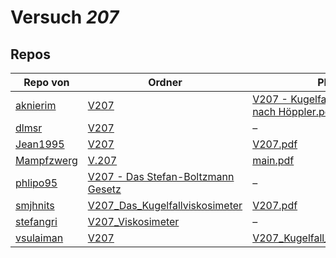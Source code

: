 # Versuch *207*

## Repos

|            Repo von            |                                                                            Ordner                                                                             |                                                                              PDFs                                                                               |
|--------------------------------|---------------------------------------------------------------------------------------------------------------------------------------------------------------|-----------------------------------------------------------------------------------------------------------------------------------------------------------------|
|[aknierim](../repo/aknierim)    |[V207](https://github.com/aknierim/AP/tree/master/WiSe/V207)                                                                                                   |[V207 - Kugelfallviskosimeter nach Höppler.pdf](https://github.com/aknierim/AP/blob/master/Protokolle/V207%20-%20Kugelfallviskosimeter%20nach%20H%C3%B6ppler.pdf)|
|[dlmsr](../repo/dlmsr)          |[V207](https://github.com/dlmsr/praktikum/tree/master/V207)                                                                                                    |–                                                                                                                                                                |
|[Jean1995](../repo/Jean1995)    |[V207](https://github.com/Jean1995/Praktikum/tree/master/V207)                                                                                                 |[V207.pdf](https://github.com/Jean1995/Praktikum/blob/master/Protokolle_Fertig/V207.pdf)                                                                         |
|[Mampfzwerg](../repo/Mampfzwerg)|[V.207](https://github.com/Mampfzwerg/Praktikum/tree/master/V.207)                                                                                             |[main.pdf](https://github.com/Mampfzwerg/Praktikum/blob/master/V.207/latex-template/main.pdf)                                                                    |
|[phlipo95](../repo/phlipo95)    |[V207 - Das Stefan-Boltzmann Gesetz](https://github.com/phlipo95/AP-Praktikum/tree/master/V207%20-%20Das%20Stefan-Boltzmann%20Gesetz)                          |–                                                                                                                                                                |
|[smjhnits](../repo/smjhnits)    |[V207_Das_Kugelfallviskosimeter](https://github.com/smjhnits/Praktikum_TU_D_16-17/tree/master/Anf%C3%A4ngerpraktikum/Protokolle/V207_Das_Kugelfallviskosimeter)|[V207.pdf](https://github.com/smjhnits/Praktikum_TU_D_16-17/blob/master/Anf%C3%A4ngerpraktikum/Fertige%20Protokolle/V207.pdf)                                    |
|[stefangri](../repo/stefangri)  |[V207_Viskosimeter](https://github.com/stefangri/s_s_productions/tree/master/PHY341/V207_Viskosimeter)                                                         |–                                                                                                                                                                |
|[vsulaiman](../repo/vsulaiman)  |[V207](https://github.com/vsulaiman/Praktikum/tree/master/WS1617/V207)                                                                                         |[V207_Kugelfall_Viskosimeter.pdf](https://github.com/vsulaiman/Praktikum/blob/master/AP%20Protokolle/V207_Kugelfall_Viskosimeter.pdf)                            |
